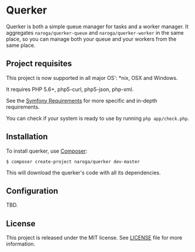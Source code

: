 Querker
=======

Querker is both a simple queue manager for tasks and a worker manager. It aggregates `naroga/querker-queue` and
`naroga/querker-worker` in the same place, so you can manage both your queue and your workers from the
same place.

Project requisites
------------------

This project is now supported in all major OS': *nix, OSX and Windows.

It requires PHP 5.6+, php5-curl, php5-json, php-xml.

See the [Symfony Requirements](http://symfony.com/doc/current/reference/requirements.html)
for more specific and in-depth requirements.

You can check if your system is ready to use by running `php app/check.php`.

Installation
------------

To install querker, use [Composer](https://getcomposer.org):

    $ composer create-project naroga/querker dev-master
    
This will download the querker's code with all its dependencies.

Configuration
-------------

TBD.

License
-------

This project is released under the MIT license. See [LICENSE](LICENSE) file for more information.